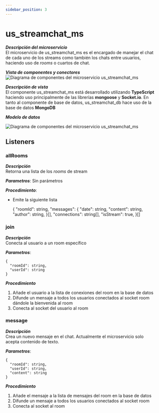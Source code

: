 ```yaml
---
sidebar_position: 3
---
```


# us_streamchat_ms

*__Descripción del microservicio__*  
El microservicio de us_streamchat_ms es el encargado de manejar el chat de cada uno de los streams como también los chats entre usuarios, haciendo uso de *rooms* o cuartos de chat.

*__Vista de componentes y conectores__*  
![Diagrama de componentes del microservicio us_streamchat_ms](http://www.plantuml.com/plantuml/png/VSqzImD14CRnVZ_5UDONqD8YvELAkmWfHCBSxfXRRdRdc9ab-ErjWcWK-z_pVpRcgDuAXpkVg10KTDAClJJdN2dOdEk2YWLoTT9tZBJ3E9zLMarxOL6ulqpP_vQYYVIg1abdqXstV-ZBbEDSoGmUlo5KbSkpCET5bcljUFCPfInIgVh1FvYW5Nu8uQiEtPupLUy03OPj2CCM-duDhyrEvafOueH-AlRs14SQuI1n9Wy97KSqWkwdIsCNVazXjLh3BGmRggaL_WG0)   



*__Descripción de vista__*  
El componente us_streamchat_ms está desarrollado utilizando **TypeScript** haciendo uso principalmente de las librerías **mongoose** y **Socket.io**. En tanto al componente de base de datos, us_streamchat_db hace uso de la base de datos **MongoDB**

*__Modelo de datos__*  

![Diagrama de componentes del microservicio us_streamchat_ms](http://www.plantuml.com/plantuml/png/VOzDwzD04CRl-od6lmT1iDZsbbDflHJqOWKFuc7SdIPBTtV2xAoXj7vtDsreeuYNaETbdb-ooOgY9GRp1Zhl2BGZo3shkIdhnGOoDSIVx1tqmZy2nGo3rmumjO4SME4Xmv58JJxvrADWXE0JwRadOD6EZNbLXoD1H2Nn-8wBZetPWKyrEQAbBTfJAroIst5WWTT3v_NVJHP7ChK-i6j9jg7yf_gby_QKA6TOpKeemiD73i7tt4zhN_zYMeuz9qfwq7CWA34iZQdIwnbUFZF75y0Cz7u95mFmLggpTz10Ll6f7QrOiTXIRk3J_UtRzz6sd19PzPngidk8U-ZpGOKmDh1b3eJ9_7fIfva9lBg37IerC3wdSQtr-MTWqOxbuSpsdl1fSdsRB9bax-O7urzUhul5zJ9o_vHhiw7aIWo_0G00)   



## Listeners

### allRooms

*__Descripción__*  
Retorna una lista de los *rooms* de stream

*__Parametros__*:
Sin parámetros

*__Procedimiento__*:
- Emite la siguiente lista


    {
      "roomId": string,
      "messages": {
        "date": string,
        "content": string,
        "author": string,
      }[],
      "connections": string[],
      "isStream": true,
    }[]

### join

*__Descripción__*  
Conecta al usuario a un room específico

*__Parametros__*:

    {
      "roomId": string,
      "userId": string
    }

*__Procedimiento__*  
1. Añade el usuario a la lista de conexiones del room en la base de datos
1. Difunde un mensaje a todos los usuarios conectados al socket room dándole la bienvenida al room
1. Conecta al socket del usuario al room

### message

*__Descripción__*  
Crea un nuevo mensaje en el chat. Actualmente el microservicio solo acepta contenido de texto.

*__Parametros__*:

    {
      "roomId": string,
      "userId": string,
      "content": string
    }

*__Procedimiento__*  
1. Añade el mensaje a la lista de mensajes del room en la base de datos
1. Difunde un mensaje a todos los usuarios conectados al socket room 
1. Conecta al socket al room

